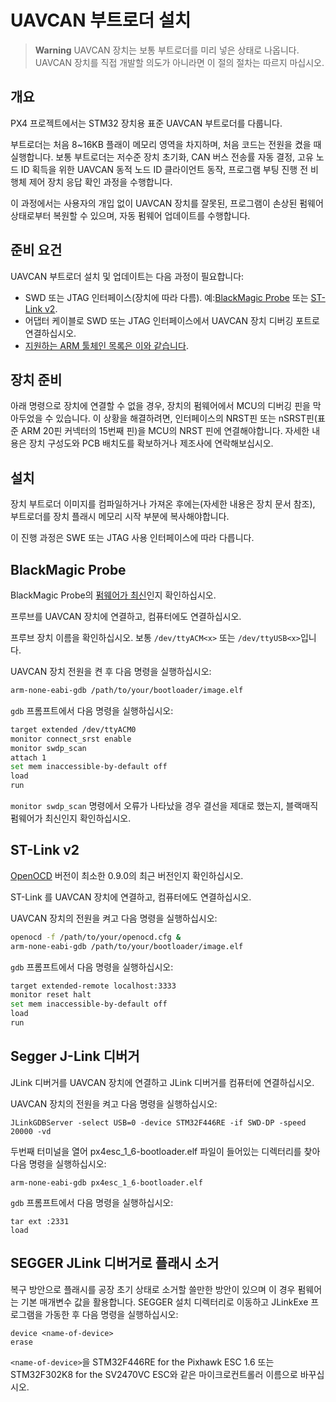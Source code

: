 # UAVCAN 부트로더 설치

> **Warning** UAVCAN 장치는 보통 부트로더를 미리 넣은 상태로 나옵니다. UAVCAN 장치를 직접 개발할 의도가 아니라면 이 절의 절차는 따르지 마십시오.

## 개요

PX4 프로젝트에서는 STM32 장치용 표준 UAVCAN 부트로더를 다룹니다.

부트로더는 처음 8~16KB 플래이 메모리 영역을 차지하며, 처음 코드는 전원을 켰을 때 실행합니다. 보통 부트로더는 저수준 장치 초기화, CAN 버스 전송률 자동 결정, 고유 노드 ID 획득을 위한 UAVCAN 동적 노드 ID 클라이언트 동작, 프로그램 부팅 진행 전 비행체 제어 장치 응답 확인 과정을 수행합니다.

이 과정에서는 사용자의 개입 없이 UAVCAN 장치를 잘못된, 프로그램이 손상된 펌웨어 상태로부터 복원할 수 있으며, 자동 펌웨어 업데이트를 수행합니다.

## 준비 요건

UAVCAN 부트로더 설치 및 업데이트는 다음 과정이 필요합니다:

* SWD 또는 JTAG 인터페이스(장치에 따라 다름). 예:[BlackMagic Probe](https://github.com/blacksphere/blackmagic/wiki) 또는 [ST-Link v2](http://www.st.com/internet/evalboard/product/251168.jsp).
* 어댑터 케이블로 SWD 또는 JTAG 인터페이스에서 UAVCAN 장치 디버깅 포트로 연결하십시오.
* [지원하는 ARM 툴체인 목록은 이와 같습니다](../setup/dev_env.md).

## 장치 준비

아래 명령으로 장치에 연결할 수 없을 경우, 장치의 펌웨어에서 MCU의 디버깅 핀을 막아두었을 수 있습니다. 이 상황을 해결하려면, 인터페이스의 NRST핀 또는 nSRST핀(표준 ARM 20핀 커넥터의 15번째 핀)을 MCU의 NRST 핀에 연결해야합니다. 자세한 내용은 장치 구성도와 PCB 배치도를 확보하거나 제조사에 연락해보십시오.

## 설치

장치 부트로더 이미지를 컴파일하거나 가져온 후에는(자세한 내용은 장치 문서 참조), 부트로더를 장치 플래시 메모리 시작 부분에 복사해야합니다.

이 진행 과정은 SWE 또는 JTAG 사용 인터페이스에 따라 다릅니다.

## BlackMagic Probe

BlackMagic Probe의 [펌웨어가 최신](https://github.com/blacksphere/blackmagic/wiki/Hacking)인지 확인하십시오.

프루브를 UAVCAN 장치에 연결하고, 컴퓨터에도 연결하십시오.

프루브 장치 이름을 확인하십시오. 보통 `/dev/ttyACM<x>` 또는 `/dev/ttyUSB<x>`입니다.

UAVCAN 장치 전원을 켠 후 다음 명령을 실행하십시오:

```sh
arm-none-eabi-gdb /path/to/your/bootloader/image.elf
```

`gdb` 프롬프트에서 다음 명령을 실행하십시오:

```sh
target extended /dev/ttyACM0
monitor connect_srst enable
monitor swdp_scan
attach 1
set mem inaccessible-by-default off
load
run
```

`monitor swdp_scan` 명령에서 오류가 나타났을 경우 결선을 제대로 했는지, 블랙매직 펌웨어가 최신인지 확인하십시오.

## ST-Link v2

[OpenOCD](http://openocd.org) 버전이 최소한 0.9.0의 최근 버전인지 확인하십시오.

ST-Link 를 UAVCAN 장치에 연결하고, 컴퓨터에도 연결하십시오.

UAVCAN 장치의 전원을 켜고 다음 명령을 실행하십시오:

```sh
openocd -f /path/to/your/openocd.cfg &
arm-none-eabi-gdb /path/to/your/bootloader/image.elf
```

`gdb` 프롬프트에서 다음 명령을 실행하십시오:

```sh
target extended-remote localhost:3333
monitor reset halt
set mem inaccessible-by-default off
load
run
```

## Segger J-Link 디버거

JLink 디버거를 UAVCAN 장치에 연결하고 JLink 디버거를 컴퓨터에 연결하십시오.

UAVCAN 장치의 전원을 켜고 다음 명령을 실행하십시오:

    JLinkGDBServer -select USB=0 -device STM32F446RE -if SWD-DP -speed 20000 -vd
    

두번째 터미널을 열어 px4esc_1_6-bootloader.elf 파일이 들어있는 디렉터리를 찾아 다음 명령을 실행하십시오:

    arm-none-eabi-gdb px4esc_1_6-bootloader.elf
    

`gdb` 프롬프트에서 다음 명령을 실행하십시오:

    tar ext :2331
    load
    

## SEGGER JLink 디버거로 플래시 소거 

복구 방안으로 플래시를 공장 초기 상태로 소거할 쓸만한 방안이 있으며 이 경우 펌웨어는 기본 매개변수 값을 활용합니다. SEGGER 설치 디렉터리로 이동하고 JLinkExe 프로그램을 가동한 후 다음 명령을 실행하십시오:

    device <name-of-device>
    erase
    

`<name-of-device>`을 STM32F446RE for the Pixhawk ESC 1.6 또는 STM32F302K8 for the SV2470VC ESC와 같은 마이크로컨트롤러 이름으로 바꾸십시오.